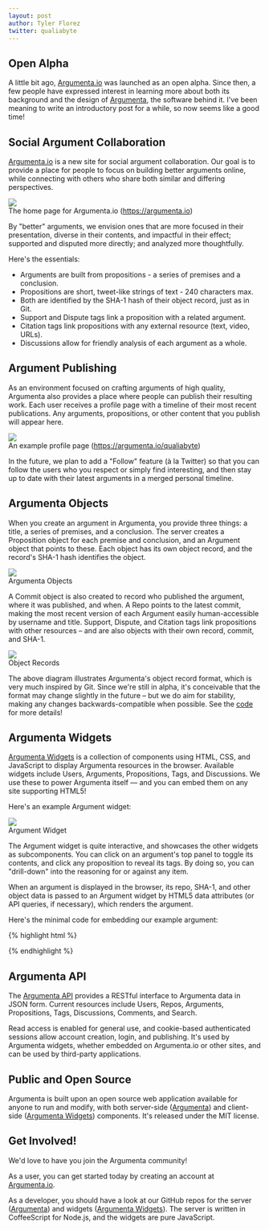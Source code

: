 ```yaml
---
layout: post
author: Tyler Florez
twitter: qualiabyte
---
```


## Open Alpha

A little bit ago, [Argumenta.io][Argumenta.io] was launched as an open
alpha. Since then, a few people have expressed interest in learning more
about both its background and the design of [Argumenta][Argumenta], the
software behind it. I've been meaning to write an introductory post for a
while, so now seems like a good time!

## Social Argument Collaboration

[Argumenta.io][Argumenta.io] is a new site for social argument
collaboration.  Our goal is to provide a place for people to focus on
building better arguments online, while connecting with others who
share both similar and differing perspectives.

<a href="/assets/images/Argumenta-0.1.4.png">
  <img class="post-image" src="/assets/images/Argumenta-0.1.4.png">
</a>
<div class="post-caption">
  The home page for Argumenta.io
  (<a href="https://argumenta.io">https://argumenta.io</a>)
</div>

By "better" arguments, we envision ones that are more focused in their
presentation, diverse in their contents, and impactful in their effect;
supported and disputed more directly; and analyzed more thoughtfully.

Here's the essentials:

+ Arguments are built from propositions - a series of premises and a conclusion.
+ Propositions are short, tweet-like strings of text - 240 characters max.
+ Both are identified by the SHA-1 hash of their object record, just as in Git.
+ Support and Dispute tags link a proposition with a related argument.
+ Citation tags link propositions with any external resource (text, video, URLs).
+ Discussions allow for friendly analysis of each argument as a whole.

## Argument Publishing

As an environment focused on crafting arguments of high quality,
Argumenta also provides a place where people can publish their
resulting work. Each user receives a profile page with a timeline of
their most recent publications. Any arguments, propositions, or other
content that you publish will appear here.

<a href="/assets/images/Argumenta-0.1.4-profile.png">
  <img class="post-image" src="/assets/images/Argumenta-0.1.4-profile.png">
</a>

<div class="post-caption">
An example profile page
(<a href="https://argumenta.io/qualiabyte">https://argumenta.io/qualiabyte</a>)
</div>

In the future, we plan to add a "Follow" feature (à la Twitter) so
that you can follow the users who you respect or simply find
interesting, and then stay up to date with their latest arguments in a
merged personal timeline.

## Argumenta Objects

When you create an argument in Argumenta, you provide three things: a
title, a series of premises, and a conclusion. The server creates a
Proposition object for each premise and conclusion, and an Argument
object that points to these. Each object has its own object record,
and the record's SHA-1 hash identifies the object.

<a href="/assets/images/argumenta-objects.png">
  <img class="post-image" src="/assets/images/argumenta-objects.png">
</a>
<div class="post-caption">Argumenta Objects</div>

A Commit object is also created to record who published the argument,
where it was published, and when. A Repo points to the latest commit,
making the most recent version of each Argument easily human-accessible
by username and title. Support, Dispute, and Citation tags link
propositions with other resources &ndash; and are also objects with
their own record, commit, and SHA-1.

<a href="/assets/images/object-records.png">
  <img class="post-image" src="/assets/images/object-records.png">
</a>
<div class="post-caption">Object Records</div>

The above diagram illustrates Argumenta's object record format, which
is very much inspired by Git. Since we're still in alpha, it's
conceivable that the format may change slightly in the future &ndash; but we
do aim for stability, making any changes backwards-compatible when
possible. See the [code][Argument-Records] for more details!

## Argumenta Widgets

[Argumenta Widgets][Argumenta-Widgets] is a collection of components
using HTML, CSS, and JavaScript to display Argumenta resources in the
browser. Available widgets include Users, Arguments, Propositions,
Tags, and Discussions.  We use these to power Argumenta itself &mdash;
and you can embed them on any site supporting HTML5!

Here's an example Argument widget:

<a href="/assets/images/argument-widget.png">
  <img class="post-image" src="/assets/images/argument-widget.png" style="width: auto;">
</a>
<div class="post-caption">Argument Widget</div>

The Argument widget is quite interactive, and showcases the other
widgets as subcomponents. You can click on an argument's top panel to
toggle its contents, and click any proposition to reveal its tags. By
doing so, you can "drill-down" into the reasoning for or against any
item.

When an argument is displayed in the browser, its repo, SHA-1, and other
object data is passed to an Argument widget by HTML5 data attributes
(or API queries, if necessary), which renders the argument.

Here's the minimal code for embedding our example argument:

{% highlight html %}
<!-- A widget element, and the Argumenta Widgets script. -->
<div class="argument-widget" data-repo="qualiabyte/the-value-of-bitcoin-for-the-99%"></div>
<script src="https://argumenta.io/widgets.js"></script>
{% endhighlight %}

## Argumenta API

The [Argumenta API][Argumenta-API] provides a RESTful interface to
Argumenta data in JSON form. Current resources include Users, Repos,
Arguments, Propositions, Tags, Discussions, Comments, and Search.

Read access is enabled for general use, and cookie-based authenticated
sessions allow account creation, login, and publishing.  It's used by
Argumenta widgets, whether embedded on Argumenta.io or other sites,
and can be used by third-party applications.

## Public and Open Source

Argumenta is built upon an open source web application available for
anyone to run and modify, with both server-side ([Argumenta][Argumenta]) and
client-side ([Argumenta Widgets][Argumenta-Widgets]) components. It's
released under the MIT license.

## Get Involved!

We'd love to have you join the Argumenta community!

As a user, you can get started today by creating an account at
[Argumenta.io][Argumenta.io].

As a developer, you should have a look at our GitHub repos for the
server ([Argumenta][Argumenta]) and widgets
([Argumenta Widgets][Argumenta-Widgets]). The server is written in
CoffeeScript for Node.js, and the widgets are pure JavaScript.

[Argumenta]: https://github.com/argumenta/argumenta
[Argumenta.io]: https://argumenta.io
[Argumenta-Widgets]: https://github.com/argumenta/argumenta-widgets
[Argumenta-API]: https://github.com/argumenta/argumenta/blob/master/doc/README.API.markdown
[Argument-Records]: https://github.com/argumenta/argumenta/blob/master/lib/argumenta/objects/argument.coffee#L72-L102
